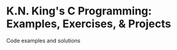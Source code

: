 K.N. King's C Programming: Examples, Exercises, & Projects 
==========================================================

Code examples and solutions
